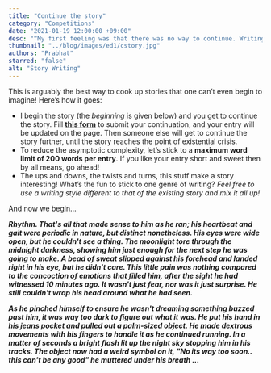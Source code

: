 ```yaml
---
title: "Continue the story"
category: "Competitions"
date: "2021-01-19 12:00:00 +09:00"
desc: "“My first feeling was that there was no way to continue. Writing isn’t like math; in math, two plus two always equals four no matter what your mood is like. With writing, the way you feel changes everything.” ~ Stephenie Meyer"
thumbnail: "../blog/images/ed1/cstory.jpg"
authors: "Prabhat"
starred: "false"
alt: "Story Writing"
---
```


This is arguably the best way to cook up stories that one can&rsquo;t even begin to imagine! Here&rsquo;s how it goes:

-   I begin the story (the *beginning* is given below) and you get to continue the story. Fill <a target="_blank" referrerPolicy="no-referrer" href="https://forms.gle/zZemGNPPFNYYtGq38"><b>this form</b></a> to submit your continuation, and your entry will be updated on the page. Then someone else will get to continue the story further, until the story reaches the point of existential crisis.
-   To reduce the asymptotic complexity, let&rsquo;s stick to a **maximum word limit of 200 words per entry**. If you like your entry short and sweet then by all means, go ahead!
-   The ups and downs, the twists and turns, this stuff make a story interesting! What&rsquo;s the fun to stick to one genre of writing? *Feel free to use a writing style different to that of the existing story and mix it all up!*

And now we begin&#x2026;

<strong><em>
Rhythm. That's all that made sense to him as he ran; his heartbeat and gait were periodic in nature, but distinct nonetheless. His eyes were wide open, but he couldn't see a thing. The moonlight tore through the midnight darkness, showing him just enough for the next step he was going to make. A bead of sweat slipped against his forehead and landed right in his eye, but he didn't care. This little pain was nothing compared to the concoction of emotions that filled him, after the sight he had witnessed 10 minutes ago. It wasn't just fear, nor was it just surprise. He still couldn't wrap his head around what he had seen.

As he pinched himself to ensure he wasn't dreaming something buzzed past him, it was way too dark to figure out what it was. He put his hand in his jeans pocket and pulled out a palm-sized object. He made dextrous movements with his fingers to handle it as he continued running. In a matter of seconds a bright flash lit up the night sky stopping him in his tracks. The object now had a weird symbol on it, "No its way too soon.. this can't be any good" he muttered under his breath ...
</em></strong>


